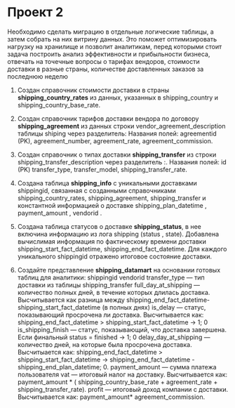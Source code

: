 # Проект 2
Необходимо сделать миграцию в отдельные логические таблицы, а затем собрать на них витрину данных. Это поможет оптимизировать нагрузку на хранилище и позволит аналитикам, перед которыми стоит задача построить анализ эффективности и прибыльности бизнеса, отвечать на точечные вопросы о тарифах вендоров, стоимости доставки в разные страны, количестве доставленных заказов за последнюю неделю

1. Создан справочник стоимости доставки в страны **shipping_country_rates** из данных, указанных в shipping_country и shipping_country_base_rate.
2. Создан справочник тарифов доставки вендора по договору **shipping_agreement** из данных строки vendor_agreement_description таблицы shiping через разделитель:
Названия полей:
agreementid (PK),
agreement_number,
agreement_rate,
agreement_commission.

3. Создан справочник о типах доставки **shipping_transfer** из строки shipping_transfer_description через разделитель :.
Названия полей:
id (PK)
transfer_type,
transfer_model,
shipping_transfer_rate.

4. Создана таблица **shipping_info** с уникальными доставками shippingid, связанная с созданными справочниками shipping_country_rates, shipping_agreement, shipping_transfer и константной информацией о доставке shipping_plan_datetime , payment_amount , vendorid .

5. Создана таблица статусов о доставке **shipping_status**, в нее включина информацию из лога shipping (status , state). Добавлена вычислимая информация по фактическому времени доставки shipping_start_fact_datetime, shipping_end_fact_datetime. Для каждого уникального shippingid отражено итоговое состояние доставки.

6. Создайте представление **shipping_datamart** на основании готовых таблиц для аналитики:
shippingid
vendorid
transfer_type — тип доставки из таблицы shipping_transfer
full_day_at_shipping — количество полных дней, в течение которых длилась доставка. Высчитывается как разница между shipping_end_fact_datetime-shipping_start_fact_datetime (в полных днях)
is_delay — статус, показывающий просрочена ли доставка. Высчитывается как: shipping_end_fact_datetime > shipping_start_fact_datetime → 1; 0
is_shipping_finish — статус, показывающий, что доставка завершена. Если финальный status = finished → 1; 0
delay_day_at_shipping — количество дней, на которые была просрочена доставка. Высчитыается как: shipping_end_fact_datetime > shipping_start_fact_datetime → shipping_end_fact_datetime - shipping_end_plan_datetime; 0.
payment_amount — сумма платежа пользователя
vat — итоговый налог на доставку. Высчитывается как: payment_amount * ( shipping_country_base_rate + agreement_rate + shipping_transfer_rate).
profit — итоговый доход компании с доставки. Высчитывается как: payment_amount* agreement_commission.
